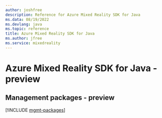 ```yaml
---
author: joshfree
description: Reference for Azure Mixed Reality SDK for Java
ms.data: 08/19/2022
ms.devlang: java
ms.topic: reference
title: Azure Mixed Reality SDK for Java
ms.author: jfree
ms.service: mixedreality
---
```

# Azure Mixed Reality SDK for Java - preview

## Management packages - preview
[!INCLUDE [mgmt-packages](mixed-reality-mgmt-index.md)]
